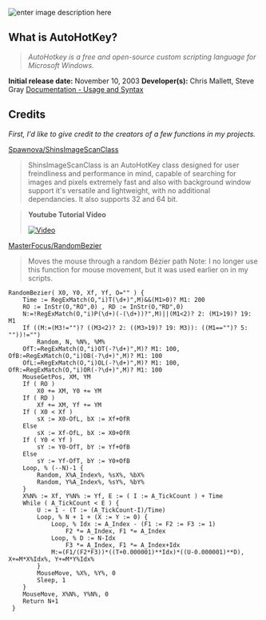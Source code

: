 ![enter image description here](https://www.autohotkey.com/static/ahk_logo.svg)
## What is AutoHotKey?
>*AutoHotkey is a free and open-source custom scripting language for Microsoft Windows.*
>
**Initial release date:** November 10, 2003
**Developer(s):** Chris Mallett, Steve Gray
[Documentation - Usage and Syntax](https://www.autohotkey.com/docs)

## Credits
*First, I'd like to give credit to the creators of a few functions in my projects.*

[Spawnova/ShinsImageScanClass](https://github.com/Spawnova/ShinsImageScanClass)
>ShinsImageScanClass is an AutoHotKey class designed for user freindliness and performance in mind, capable of searching for images and pixels extremely fast and also with background window support it's versatile and lightweight, with no additional dependancies. It also supports 32 and 64 bit.

>**Youtube Tutorial Video**
>
>[![Video](https://camo.githubusercontent.com/e022ea1af736202a29bf9792403a37f28aa476c0cd4643b76ab6cc31fffab6e5/68747470733a2f2f696d672e796f75747562652e636f6d2f76692f7749646346364b554849452f64656661756c742e6a7067)](https://www.youtube.com/watch?v=wIdcF6KUHIE)

[MasterFocus/RandomBezier](https://github.com/MasterFocus/AutoHotkey/tree/master/Functions/RandomBezier)
>Moves the mouse through a random Bézier path
>Note: I no longer use this function for mouse movement, but it was used earlier on in my scripts.

    RandomBezier( X0, Y0, Xf, Yf, O="" ) {
        Time := RegExMatch(O,"i)T(\d+)",M)&&(M1>0)? M1: 200
        RO := InStr(O,"RO",0) , RD := InStr(O,"RD",0)
        N:=!RegExMatch(O,"i)P(\d+)(-(\d+))?",M)||(M1<2)? 2: (M1>19)? 19: M1
        If ((M:=(M3!="")? ((M3<2)? 2: ((M3>19)? 19: M3)): ((M1=="")? 5: ""))!="")
            Random, N, %N%, %M%
        OfT:=RegExMatch(O,"i)OT(-?\d+)",M)? M1: 100, OfB:=RegExMatch(O,"i)OB(-?\d+)",M)? M1: 100
        OfL:=RegExMatch(O,"i)OL(-?\d+)",M)? M1: 100, OfR:=RegExMatch(O,"i)OR(-?\d+)",M)? M1: 100
        MouseGetPos, XM, YM
        If ( RO )
            X0 += XM, Y0 += YM
        If ( RD )
            Xf += XM, Yf += YM
        If ( X0 < Xf )
            sX := X0-OfL, bX := Xf+OfR
        Else
            sX := Xf-OfL, bX := X0+OfR
        If ( Y0 < Yf )
            sY := Y0-OfT, bY := Yf+OfB
        Else
            sY := Yf-OfT, bY := Y0+OfB
        Loop, % (--N)-1 {
            Random, X%A_Index%, %sX%, %bX%
            Random, Y%A_Index%, %sY%, %bY%
        }
        X%N% := Xf, Y%N% := Yf, E := ( I := A_TickCount ) + Time
        While ( A_TickCount < E ) {
            U := 1 - (T := (A_TickCount-I)/Time)
            Loop, % N + 1 + (X := Y := 0) {
                Loop, % Idx := A_Index - (F1 := F2 := F3 := 1)
                    F2 *= A_Index, F1 *= A_Index
                Loop, % D := N-Idx
                    F3 *= A_Index, F1 *= A_Index+Idx
                M:=(F1/(F2*F3))*((T+0.000001)**Idx)*((U-0.000001)**D), X+=M*X%Idx%, Y+=M*Y%Idx%
            }
            MouseMove, %X%, %Y%, 0
            Sleep, 1
        }
        MouseMove, X%N%, Y%N%, 0
        Return N+1
     }

